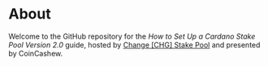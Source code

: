 # About
Welcome to the GitHub repository for the *How to Set Up a Cardano Stake Pool Version 2.0* guide, hosted by [Change [CHG] Stake Pool](https://coincashew.io/) and presented by CoinCashew.
